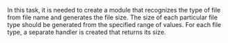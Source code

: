In this task, it is needed to create a module that recognizes the type of file from file name and generates the file size. The size of each particular file type should be generated from the specified range of values. For each file type, a separate handler is created that returns its size.

